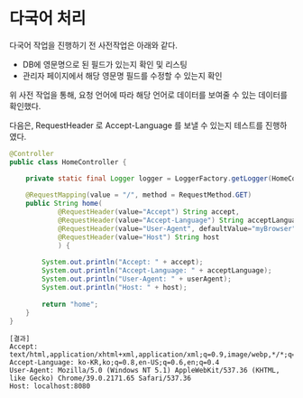 # 다국어 처리

다국어 작업을 진행하기 전 사전작업은 아래와 같다.
- DB에 영문명으로 된 필드가 있는지 확인 및 리스팅
- 관리자 페이지에서 해당 영문명 필드를 수정할 수 있는지 확인

위 사전 작업을 통해, 요청 언어에 따라 해당 언어로 데이터를 보여줄 수 있는 데이터를 확인했다.   

다음은, RequestHeader 로 Accept-Language 를 보낼 수 있는지 테스트를 진행하였다.
```java
@Controller
public class HomeController {

	private static final Logger logger = LoggerFactory.getLogger(HomeController.class);
	
	@RequestMapping(value = "/", method = RequestMethod.GET)
	public String home(
			@RequestHeader(value="Accept") String accept,
			@RequestHeader(value="Accept-Language") String acceptLanguage,
			@RequestHeader(value="User-Agent", defaultValue="myBrowser") String userAgent,
			@RequestHeader(value="Host") String host       			
			) {		
	
        System.out.println("Accept: " + accept);
        System.out.println("Accept-Language: " + acceptLanguage);
        System.out.println("User-Agent: " + userAgent);
        System.out.println("Host: " + host);
        
        return "home";
    }	
}
```

```
[결과]
Accept: text/html,application/xhtml+xml,application/xml;q=0.9,image/webp,*/*;q=0.8
Accept-Language: ko-KR,ko;q=0.8,en-US;q=0.6,en;q=0.4
User-Agent: Mozilla/5.0 (Windows NT 5.1) AppleWebKit/537.36 (KHTML, like Gecko) Chrome/39.0.2171.65 Safari/537.36
Host: localhost:8080
```